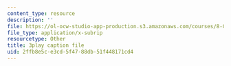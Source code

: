 ```yaml
---
content_type: resource
description: ''
file: https://ol-ocw-studio-app-production.s3.amazonaws.com/courses/8-06-quantum-physics-iii-spring-2018/2ffb8e5ce3cd5f4788db51f448171cd4_Du9eDHwGeAw.vtt
file_type: application/x-subrip
resourcetype: Other
title: 3play caption file
uid: 2ffb8e5c-e3cd-5f47-88db-51f448171cd4
---
```

